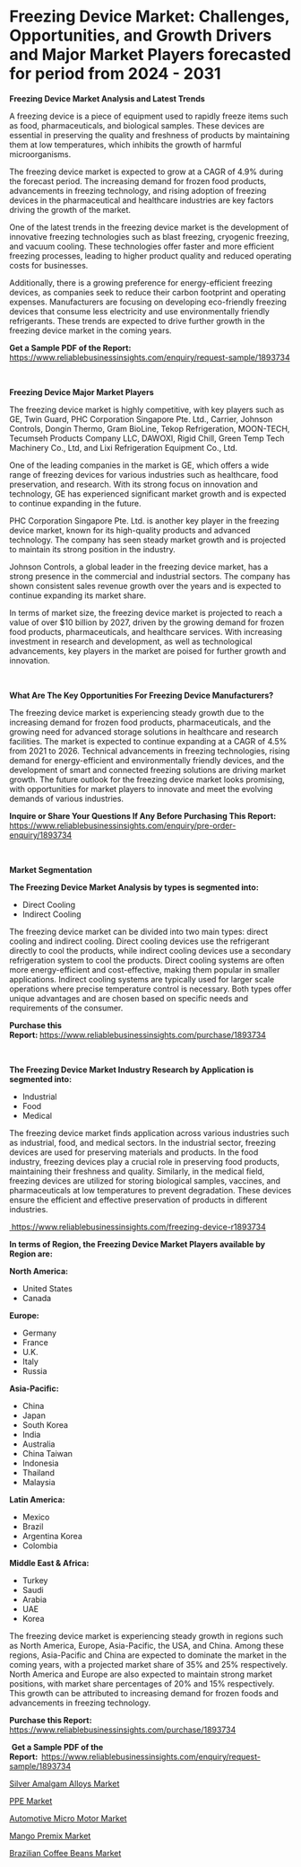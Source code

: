 <p><h1>Freezing Device Market: Challenges, Opportunities, and Growth Drivers and Major Market Players forecasted for period from 2024 - 2031</h1></p><p><strong>Freezing Device Market Analysis and Latest Trends</strong></p>
<p><p>A freezing device is a piece of equipment used to rapidly freeze items such as food, pharmaceuticals, and biological samples. These devices are essential in preserving the quality and freshness of products by maintaining them at low temperatures, which inhibits the growth of harmful microorganisms.</p><p>The freezing device market is expected to grow at a CAGR of 4.9% during the forecast period. The increasing demand for frozen food products, advancements in freezing technology, and rising adoption of freezing devices in the pharmaceutical and healthcare industries are key factors driving the growth of the market.</p><p>One of the latest trends in the freezing device market is the development of innovative freezing technologies such as blast freezing, cryogenic freezing, and vacuum cooling. These technologies offer faster and more efficient freezing processes, leading to higher product quality and reduced operating costs for businesses.</p><p>Additionally, there is a growing preference for energy-efficient freezing devices, as companies seek to reduce their carbon footprint and operating expenses. Manufacturers are focusing on developing eco-friendly freezing devices that consume less electricity and use environmentally friendly refrigerants. These trends are expected to drive further growth in the freezing device market in the coming years.</p></p>
<p><strong>Get a Sample PDF of the Report:&nbsp;</strong> <a href="https://www.reliablebusinessinsights.com/enquiry/request-sample/1893734">https://www.reliablebusinessinsights.com/enquiry/request-sample/1893734</a></p>
<p>&nbsp;</p>
<p><strong>Freezing Device Major Market Players</strong></p>
<p><p>The freezing device market is highly competitive, with key players such as GE, Twin Guard, PHC Corporation Singapore Pte. Ltd., Carrier, Johnson Controls, Dongin Thermo, Gram BioLine, Tekop Refrigeration, MOON-TECH, Tecumseh Products Company LLC, DAWOXI, Rigid Chill, Green Temp Tech Machinery Co., Ltd, and Lixi Refrigeration Equipment Co., Ltd.</p><p>One of the leading companies in the market is GE, which offers a wide range of freezing devices for various industries such as healthcare, food preservation, and research. With its strong focus on innovation and technology, GE has experienced significant market growth and is expected to continue expanding in the future.</p><p>PHC Corporation Singapore Pte. Ltd. is another key player in the freezing device market, known for its high-quality products and advanced technology. The company has seen steady market growth and is projected to maintain its strong position in the industry.</p><p>Johnson Controls, a global leader in the freezing device market, has a strong presence in the commercial and industrial sectors. The company has shown consistent sales revenue growth over the years and is expected to continue expanding its market share.</p><p>In terms of market size, the freezing device market is projected to reach a value of over $10 billion by 2027, driven by the growing demand for frozen food products, pharmaceuticals, and healthcare services. With increasing investment in research and development, as well as technological advancements, key players in the market are poised for further growth and innovation.</p></p>
<p>&nbsp;</p>
<p><strong>What Are The Key Opportunities For Freezing Device Manufacturers?</strong></p>
<p><p>The freezing device market is experiencing steady growth due to the increasing demand for frozen food products, pharmaceuticals, and the growing need for advanced storage solutions in healthcare and research facilities. The market is expected to continue expanding at a CAGR of 4.5% from 2021 to 2026. Technical advancements in freezing technologies, rising demand for energy-efficient and environmentally friendly devices, and the development of smart and connected freezing solutions are driving market growth. The future outlook for the freezing device market looks promising, with opportunities for market players to innovate and meet the evolving demands of various industries.</p></p>
<p><strong>Inquire or Share Your Questions If Any Before Purchasing This Report:</strong> <a href="https://www.reliablebusinessinsights.com/enquiry/pre-order-enquiry/1893734">https://www.reliablebusinessinsights.com/enquiry/pre-order-enquiry/1893734</a></p>
<p>&nbsp;</p>
<p><strong>Market Segmentation</strong></p>
<p><strong>The Freezing Device Market Analysis by types is segmented into:</strong></p>
<p><ul><li>Direct Cooling</li><li>Indirect Cooling</li></ul></p>
<p><p>The freezing device market can be divided into two main types: direct cooling and indirect cooling. Direct cooling devices use the refrigerant directly to cool the products, while indirect cooling devices use a secondary refrigeration system to cool the products. Direct cooling systems are often more energy-efficient and cost-effective, making them popular in smaller applications. Indirect cooling systems are typically used for larger scale operations where precise temperature control is necessary. Both types offer unique advantages and are chosen based on specific needs and requirements of the consumer.</p></p>
<p><strong>Purchase this Report:&nbsp;</strong><a href="https://www.reliablebusinessinsights.com/purchase/1893734">https://www.reliablebusinessinsights.com/purchase/1893734</a></p>
<p>&nbsp;</p>
<p><strong>The Freezing Device Market Industry Research by Application is segmented into:</strong></p>
<p><ul><li>Industrial</li><li>Food</li><li>Medical</li></ul></p>
<p><p>The freezing device market finds application across various industries such as industrial, food, and medical sectors. In the industrial sector, freezing devices are used for preserving materials and products. In the food industry, freezing devices play a crucial role in preserving food products, maintaining their freshness and quality. Similarly, in the medical field, freezing devices are utilized for storing biological samples, vaccines, and pharmaceuticals at low temperatures to prevent degradation. These devices ensure the efficient and effective preservation of products in different industries.</p></p>
<p><a href="https://www.reliablebusinessinsights.com/freezing-device-r1893734">&nbsp;https://www.reliablebusinessinsights.com/freezing-device-r1893734</a></p>
<p><strong>In terms of Region, the Freezing Device Market Players available by Region are:</strong></p>
<p>
    <p> <strong> North America: </strong>
        <ul>
            <li>United States</li>
            <li>Canada</li>
        </ul>
        </p> 
    <p> <strong> Europe: </strong>
        <ul>
            <li>Germany</li>
            <li>France</li>
            <li>U.K.</li>
            <li>Italy</li>
            <li>Russia</li>
        </ul>
        </p> 
    <p> <strong> Asia-Pacific: </strong>
        <ul>
            <li>China</li>
            <li>Japan</li>
            <li>South Korea</li>
            <li>India</li>
            <li>Australia</li>
            <li>China Taiwan</li>
            <li>Indonesia</li>
            <li>Thailand</li>
            <li>Malaysia</li>
        </ul>
        </p> 
    <p> <strong> Latin America: </strong>
        <ul>
            <li>Mexico</li>
            <li>Brazil</li>
            <li>Argentina Korea</li>
            <li>Colombia</li>
        </ul>
        </p> 
    <p> <strong> Middle East & Africa: </strong>
        <ul>
            <li>Turkey</li>
            <li>Saudi</li>
            <li>Arabia</li>
            <li>UAE</li>
            <li>Korea</li>
        </ul>
    </p>
    </p>
<p><p>The freezing device market is experiencing steady growth in regions such as North America, Europe, Asia-Pacific, the USA, and China. Among these regions, Asia-Pacific and China are expected to dominate the market in the coming years, with a projected market share of 35% and 25% respectively. North America and Europe are also expected to maintain strong market positions, with market share percentages of 20% and 15% respectively. This growth can be attributed to increasing demand for frozen foods and advancements in freezing technology.</p></p>
<p><strong>Purchase this Report: </strong><a href="https://www.reliablebusinessinsights.com/purchase/1893734">https://www.reliablebusinessinsights.com/purchase/1893734</a></p>
<p>&nbsp;<strong>Get a Sample PDF of the Report:&nbsp;&nbsp;</strong><a href="https://www.reliablebusinessinsights.com/enquiry/request-sample/1893734">https://www.reliablebusinessinsights.com/enquiry/request-sample/1893734</a></p>
<p><strong></strong></p>
<p><p><a href="https://www.linkedin.com/pulse/silver-amalgam-alloys-industry-analysis-report-its-market-size-zi7df?trackingId=MCkkjxfvowe9Qk97Qfbegw%3D%3D">Silver Amalgam Alloys Market</a></p><p><a href="https://medium.com/@karianerice/global-ppe-market-share-and-growth-opportunities-and-market-size-growing-with-a-cagr-of-14-6-cbe69b8a3b1d?postPublishedType=initial">PPE Market</a></p><p><a href="https://medium.com/@anslrtman56756/insights-into-the-automotive-micro-motor-market-market-players-market-size-geographical-regions-8cd1e7fe9ed9">Automotive Micro Motor Market</a></p><p><a href="https://github.com/santosh758595/Market-Research-Report-List-5/blob/main/mango-premix-market.md">Mango Premix Market</a></p><p><a href="https://github.com/mqlmqing52/Market-Research-Report-List-1/blob/main/brazilian-coffee-beans-market.md">Brazilian Coffee Beans Market</a></p></p>